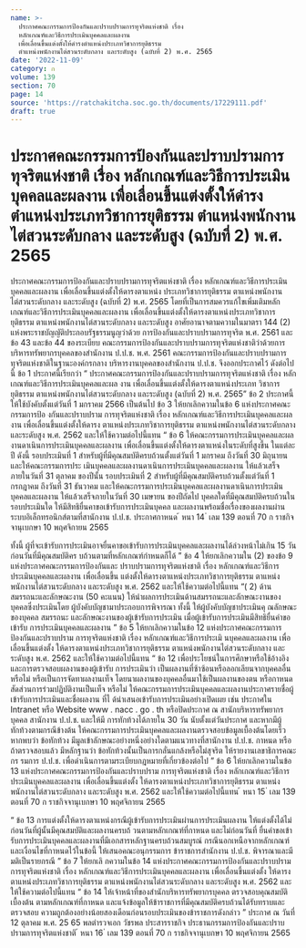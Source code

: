 ```yaml
---
name: >-
  ประกาศคณะกรรมการป้องกันและปราบปรามการทุจริตแห่งชาติ เรื่อง
  หลักเกณฑ์และวิธีการประเมินบุคคลและผลงาน
  เพื่อเลื่อนขึ้นแต่งตั้งให้ดำรงตำแหน่งประเภทวิชาการยุติธรรม
  ตำแหน่งพนักงานไต่สวนระดับกลาง และระดับสูง (ฉบับที่ 2) พ.ศ. 2565
date: '2022-11-09'
category: ก
volume: 139
section: 70
page: 14
source: 'https://ratchakitcha.soc.go.th/documents/17229111.pdf'
draft: true
---
```


# ประกาศคณะกรรมการป้องกันและปราบปรามการทุจริตแห่งชาติ เรื่อง หลักเกณฑ์และวิธีการประเมินบุคคลและผลงาน เพื่อเลื่อนขึ้นแต่งตั้งให้ดำรงตำแหน่งประเภทวิชาการยุติธรรม ตำแหน่งพนักงานไต่สวนระดับกลาง และระดับสูง (ฉบับที่ 2) พ.ศ. 2565

ประกาศคณะกรรมการป้องกันและปราบปรามการทุจริตแห่งชาติ เรื่อง หลักเกณฑ์และวิธีการประเมินบุคคลและผลงาน เพื่อเลื่อนขึ้นแต่งตั้งให้ดารงตาแหน่ง ประเภทวิชาการยุติธรรม ตาแหน่งพนักงานไต่สวนระดับกลาง และระดับสูง (ฉบับที่ 2) พ.ศ. 2565 โดยที่เป็นการสมควรแก้ไขเพิ่มเติมหลักเกณฑ์และวิธีการประเมินบุคคลและผลงาน เพื่อเลื่อนขึ้นแต่งตั้งให้ดารงตาแหน่งประเภทวิชาการยุติธรรม ตาแหน่งพนักงานไต่สวนระดับกลาง และระดับสูง อาศัยอานาจตามความในมาตรา 144 (2) แห่งพระราชบัญญัติประกอบรัฐธรรมนูญว่าด้วย การป้องกันและปราบปรามการทุจริต พ.ศ. 2561 และข้อ 43 และข้อ 44 ของระเบียบ คณะกรรมการป้องกันและปราบปรามการทุจริตแห่งชาติว่าด้วยการบริหารทรัพยากรบุคคลของสำนักงาน ป.ป.ช. พ.ศ. 2561 คณะกรรมการป้องกันและปราบปรามการทุจริตแห่งชาติในฐานะองค์กรกลาง บริหารงานบุคคลของสำนักงาน ป.ป.ช. จึงออกประกาศไว้ ดังต่อไปนี้ ข้อ 1 ประกาศนี้เรียกว่า “ ประกาศคณะกรรมการป้องกันและปราบปรามการทุจริตแห่งชาติ เรื่อง หลักเกณฑ์และวิธีการประเมินบุคคลและผล งาน เพื่อเลื่อนขึ้นแต่งตั้งให้ดารงตาแหน่งประเภท วิชาการยุติธรรม ตาแหน่งพนักงานไต่สวนระดับกลาง และระดับสูง (ฉบับที่ 2) พ.ศ. 2565” ข้อ 2 ประกาศนี้ให้ใช้บังคับตั้งแต่วันที่ 1 มกราคม 2566 เป็นต้นไป ข้อ 3 ให้ยกเลิกความในข้อ 6 แห่งประกาศคณะกรรมการป้อ งกันและปราบปราม การทุจริตแห่งชาติ เรื่อง หลักเกณฑ์และวิธีการประเมินบุคคลและผลงาน เพื่อเลื่อนขึ้นแต่งตั้งให้ดารง ตาแหน่งประเภทวิชาการยุติธรรม ตาแหน่งพนักงานไต่สวนระดับกลาง และระดับสูง พ.ศ. 2562 และให้ใช้ความต่อไปนี้แทน “ ข้อ 6 ให้คณะกรรมการประเมินบุคคลและผลงานดาเนินการประเมินบุคคลและผลงาน เพื่อเลื่อนขึ้นแต่งตั้งให้ดารงตาแหน่งในระดับที่สูงขึ้น ในแต่ละปี ดังนี้ รอบประเมินที่ 1 สำหรับผู้ที่มีคุณสมบัติครบถ้วนตั้งแต่วันที่ 1 มกราคม ถึงวันที่ 30 มิถุนายน และให้คณะกรรมการประ เมินบุคคลและผลงานดาเนินการประเมินบุคคลและผลงาน ให้แล้วเสร็จภายในวันที่ 31 ตุลาคม ของปีนั้น รอบประเมินที่ 2 สำหรับผู้ที่มีคุณสมบัติครบถ้วนตั้งแต่วันที่ 1 กรกฎาคม ถึงวันที่ 31 ธันวาคม และให้คณะกรรมการประเมินบุคคลและผลงานดาเนินการประเมินบุคคลและผลงาน ให้แล้วเสร็จภายในวันที่ 30 เมษายน ของปีถัดไป บุคคลใดที่มีคุณสมบัติครบถ้วนในรอบประเมินใด ให้มีสิทธิยื่นคาขอเข้ารับการประเมินบุคคล และผลงานพร้อมชื่อเรื่องของผลงานผ่านระบบอิเล็กทรอนิกส์ตามที่สานักงาน ป.ป.ช. ประกาศกาหนด ้ หนา 14 ่ เลม 139 ตอนที่ 70 ก ราชกิจจานุเบกษา 10 พฤศจิกายน 2565

ทั้งนี้ ผู้ที่จะเข้ารับการประเมินอาจยื่นคาขอเข้ารับการประเมินบุคคลและผลงานได้ล่วงหน้าไม่เกิน 15 วันก่อนวันที่มีคุณสมบัติคร บถ้วนตามที่หลักเกณฑ์กำหนดก็ได้ ” ข้อ 4 ให้ยกเลิกความใน (2) ของข้อ 9 แห่งประกาศคณะกรรมการป้องกันและ ปราบปรามการทุจริตแห่งชาติ เรื่อง หลักเกณฑ์และวิธีการประเมินบุคคลและผลงาน เพื่อเลื่อนขึ้น แต่งตั้งให้ดารงตาแหน่งประเภทวิชาการยุติธรรม ตาแหน่งพนักงานไต่สวนระดับกลาง และระดับสูง พ.ศ. 2562 และให้ใช้ความต่อไปนี้แทน “( 2) ด้านสมรรถนะและลักษณะงาน (50 คะแนน) ให้นำผลการประเมินด้านสมรรถนะและลักษณะงานของบุคคลซึ่งประเมินโดย ผู้บังคับบัญชามาประกอบการพิจารณา ทั้งนี้ ให้ผู้บังคับบัญชาประเมินคุ ณลักษณะของบุคคล สมรรถนะ และลักษณะงานของผู้เข้ารับการประเมิน เมื่อผู้เข้ารับการประเมินมีสิทธิยื่นคำขอเข้ารับ การประเมินบุคคลและผลงาน ” ข้อ 5 ให้ยกเลิกความในข้อ 12 แห่งประกาศคณะกรรมการป้องกันและปราบปราม การทุจริตแห่งชาติ เรื่อง หลักเกณฑ์และวิธีการประเมิ นบุคคลและผลงาน เพื่อเลื่อนขึ้นแต่งตั้ง ให้ดารงตาแหน่งประเภทวิชาการยุติธรรม ตาแหน่งพนักงานไต่สวนระดับกลาง และระดับสูง พ.ศ. 2562 และให้ใช้ความต่อไปนี้แทน “ ข้อ 12 เพื่อประโยชน์ในการศึกษาหรือใช้อ้างอิงและการตรวจสอบผลงานของผู้เข้ารับ การประเมินว่า เป็นผลงานที่ซ้าซ้อนหรือลอกเลียนจากบุคคลอื่นหรือไม่ หรือเป็นการจัดทาผลงานเท็จ โดยนาผลงานของบุคคลอื่นมาใช้เป็นผลงานของตน หรือกาหนดสัดส่วนการร่วมปฏิบัติงานเป็นเท็จ หรือไม่ ให้คณะกรรมการประเมินบุคคลและผลงานประกาศรายชื่อผู้เข้ารับการประเมินและชื่อผลงาน ที่ไ ด้นำเสนอเข้ารับการประเมินอย่างเปิดเผย เช่น ประกาศใน Intranet หรือ Website www . nacc . go . th หรือปิดประกาศ ณ สานักบริหารทรัพยากรบุคคล สานักงาน ป.ป.ช. และให้มี การทักท้วงได้ภายใน 30 วัน นับตั้งแต่วันประกาศ และหากมีผู้ทักท้วงตามกรณีข้างต้น ให้คณะกรรมการประเมินบุคคลและผลงานตรวจสอบข้อมูลเบื้องต้นโดยเร็ว หากพบว่า ข้อทักท้วง มีมูลเข้าลักษณะอย่างหนึ่งอย่างใดตามแนวทางที่สานักงาน ป.ป.ช. กาหนด หรือถ้าตรวจสอบแล้ว มีหลักฐานว่า ข้อทักท้วงนั้นเป็นการกลั่นแกล้งหรือไม่สุจริต ให้รายงานเลขาธิการคณะกร รมการ ป.ป.ช. เพื่อดำเนินการตามระเบียบกฎหมายที่เกี่ยวข้องต่อไป ” ข้อ 6 ให้ยกเลิกความในข้อ 13 แห่งประกาศคณะกรรมการป้องกันและปราบปราม การทุจริตแห่งชาติ เรื่อง หลักเกณฑ์และวิธีการประเมินบุคคลและผลงาน เพื่อเลื่อนขึ้นแต่งตั้ง ให้ดารงตาแหน่งประเภทวิชาการยุติธรรม ตาแหน่งพนักงานไต่สวนระดับกลาง และระดับสูง พ.ศ. 2562 และให้ใช้ความต่อไปนี้แทน ้ หนา 15 ่ เลม 139 ตอนที่ 70 ก ราชกิจจานุเบกษา 10 พฤศจิกายน 2565

“ ข้อ 13 การแต่งตั้งให้ดารงตาแหน่งกรณีผู้เข้ารับการประเมินผ่านการประเมินผลงาน ให้แต่งตั้งได้ไม่ก่อนวันที่ผู้นั้นมีคุณสมบัติและผลงานครบถ้ วนตามหลักเกณฑ์ที่กาหนด และไม่ก่อนวันที่ ยื่นคำขอเข้ารับการประเมินบุคคลและผลงานที่มีเอกสารหลักฐานครบถ้วนสมบูรณ์ กรณีนอกเหนือจากหลักเกณฑ์และเงื่อนไขที่กาหนดไว้ในข้อนี้ ให้เสนอคณะอนุกรรมการ ข้าราชการสำนักงาน ป.ป.ช. พิจารณาและมีมติเป็นรายกรณี ” ข้อ 7 ให้ยกเลิ กความในข้อ 14 แห่งประกาศคณะกรรมการป้องกันและปราบปราม การทุจริตแห่งชาติ เรื่อง หลักเกณฑ์และวิธีการประเมินบุคคลและผลงาน เพื่อเลื่อนขึ้นแต่งตั้ง ให้ดารงตาแหน่งประเภทวิชาการยุติธรรม ตาแหน่งพนักงานไต่สวนระดับกลาง และระดับสูง พ.ศ. 2562 และให้ใช้ความต่อไปนี้แทน “ ข้อ 14 ให้เจ้าหน้าที่ของสำนักบริหารทรัพยากรบุคคล ตรวจสอบคุณสมบัติเบื้องต้น ตามหลักเกณฑ์ที่กาหนด และแจ้งข้อมูลให้ข้าราชการที่มีคุณสมบัติครบถ้วนได้รับทราบและตรวจสอบ ความถูกต้องอย่างน้อยสองเดือนก่อนรอบประเมินของข้าราชการดังกล่าว ” ประกาศ ณ วันที่ 12 ตุลาคม พ.ศ. 25 65 พลตำรวจเอก วัชรพล ประสารราชกิจ ประธานกรรมการป้องกันและปราบปรามการทุจริตแห่งชาติ ้ หนา 16 ่ เลม 139 ตอนที่ 70 ก ราชกิจจานุเบกษา 10 พฤศจิกายน 2565
